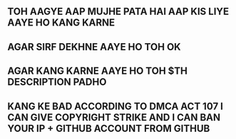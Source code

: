 ## TOH AAGYE AAP MUJHE PATA HAI AAP KIS LIYE AAYE HO KANG KARNE 
## AGAR SIRF DEKHNE AAYE HO TOH OK
## AGAR KANG KARNE AAYE HO TOH $TH DESCRIPTION PADHO
## KANG KE BAD ACCORDING TO DMCA ACT 107 I CAN GIVE COPYRIGHT STRIKE AND I CAN BAN YOUR IP + GITHUB ACCOUNT FROM GITHUB
